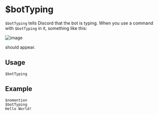 # $botTyping
`$botTyping` tells Discord that the bot is typing. When you use a command with `$botTyping` in it, something like this:

![image](https://user-images.githubusercontent.com/69215413/114784502-4de5a080-9d49-11eb-838d-7a42524a6365.png)

should appear.

## Usage
```
$botTyping
```

## Example
```
$nomention
$botTyping
Hello World!
```
